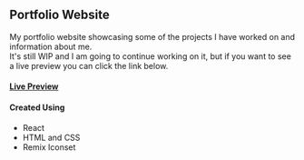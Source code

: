 ## Portfolio Website

My portfolio website showcasing some of the projects I have worked on and information about me.\
It's still WIP and I am going to continue working on it, but if you want to see a live preview you can click the link below.

#### [Live Preview](https://portfolio-website-pi-seven.vercel.app/)

#### Created Using
- React
- HTML and CSS
- Remix Iconset
